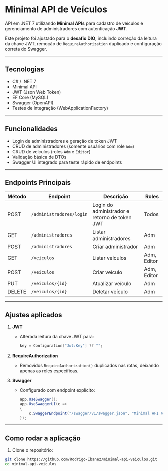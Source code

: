 # Minimal API de Veículos

API em .NET 7 utilizando **Minimal APIs** para cadastro de veículos e gerenciamento de administradores com autenticação **JWT**.

Este projeto foi ajustado para o **desafio DIO**, incluindo correção da leitura da chave JWT, remoção de `RequireAuthorization` duplicado e configuração correta do Swagger.

---

## Tecnologias
- C# / .NET 7
- Minimal API
- JWT (Json Web Token)
- EF Core (MySQL)
- Swagger (OpenAPI)
- Testes de integração (WebApplicationFactory)

---

## Funcionalidades

- Login de administradores e geração de token JWT
- CRUD de administradores (somente usuários com role `Adm`)
- CRUD de veículos (roles `Adm` e `Editor`)
- Validação básica de DTOs
- Swagger UI integrado para teste rápido de endpoints

---

## Endpoints Principais

| Método | Endpoint | Descrição | Roles |
|--------|----------|-----------|-------|
| POST   | `/administradores/login` | Login do administrador e retorno de token JWT | Todos |
| GET    | `/administradores`       | Listar administradores | Adm |
| POST   | `/administradores`       | Criar administrador | Adm |
| GET    | `/veiculos`             | Listar veículos | Adm, Editor |
| POST   | `/veiculos`             | Criar veículo | Adm, Editor |
| PUT    | `/veiculos/{id}`        | Atualizar veículo | Adm |
| DELETE | `/veiculos/{id}`        | Deletar veículo | Adm |

---

## Ajustes aplicados

1. **JWT**  
   - Alterada leitura da chave JWT para:  
     ```csharp
     key = Configuration["Jwt:Key"] ?? "";
     ```

2. **RequireAuthorization**  
   - Removidos `RequireAuthorization()` duplicados nas rotas, deixando apenas as roles específicas.

3. **Swagger**  
   - Configurado com endpoint explícito:  
     ```csharp
     app.UseSwagger();
     app.UseSwaggerUI(c =>
     {
         c.SwaggerEndpoint("/swagger/v1/swagger.json", "Minimal API V1");
     });
     ```

---

## Como rodar a aplicação

1. Clone o repositório:

```bash
git clone https://github.com/Rodrigo-Ibanez/minimal-api-veiculos.git
cd minimal-api-veiculos

